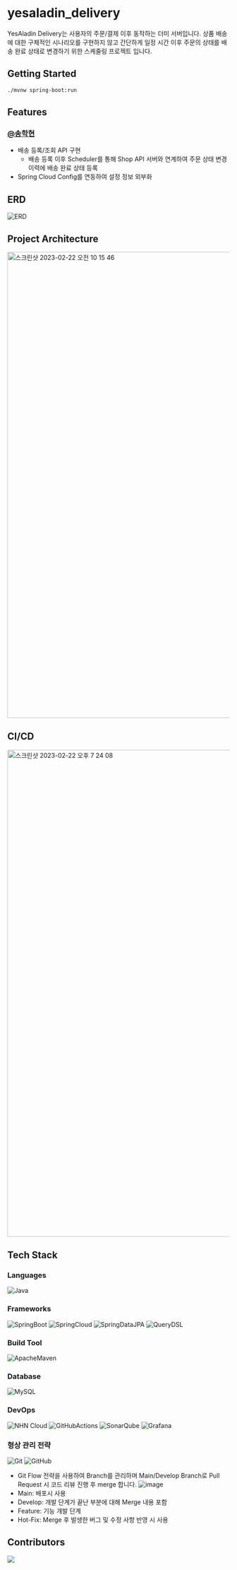 # yesaladin_delivery
YesAladin Delivery는 사용자의 주문/결제 이후 동작하는 더미 서버입니다. 상품 배송에 대한 구체적인 시나리오를 구현하지 않고
간단하게 일정 시간 이후 주문의 상태를 배송 완료 상태로 변경하기 위한 스케줄링 프로젝트 입니다.

## Getting Started

```bash
./mvnw spring-boot:run
```

## Features

### [@송학현](https://github.com/alanhakhyeonsong)

- 배송 등록/조회 API 구현
  - 배송 등록 이후 Scheduler를 통해 Shop API 서버와 연계하여 주문 상태 변경 이력에 배송 완료 상태 등록
- Spring Cloud Config를 연동하여 설정 정보 외부화

## ERD

![ERD](https://user-images.githubusercontent.com/60968342/219932120-67ad68bf-d549-450d-af66-2fa2de5dc9a1.png)

## Project Architecture

<img width="1055" alt="스크린샷 2023-02-22 오전 10 15 46" src="https://user-images.githubusercontent.com/60968342/220496210-6f6e188e-e9fd-4e67-bf50-8dfedc09a1ad.png">

## CI/CD

<img width="1102" alt="스크린샷 2023-02-22 오후 7 24 08" src="https://user-images.githubusercontent.com/60968342/220593590-58f50bd3-302f-455d-bf99-78371b2a1ba7.png">

## Tech Stack

### Languages

![Java](https://img.shields.io/badge/Java-007396?style=flat-square&logo=Java)

### Frameworks

![SpringBoot](https://img.shields.io/badge/Spring%20Boot-6DB33F?style=flat&logo=SpringBoot&logoColor=white)
![SpringCloud](https://img.shields.io/badge/Spring%20Cloud-6DB33F?style=flat&logo=Spring&logoColor=white)
![SpringDataJPA](https://img.shields.io/badge/Spring%20Data%20JPA-6DB33F?style=flat&logo=Spring&logoColor=white)
![QueryDSL](http://img.shields.io/badge/QueryDSL-4479A1?style=flat-square&logo=Hibernate&logoColor=white)

### Build Tool

![ApacheMaven](https://img.shields.io/badge/Maven-C71A36?style=flat&logo=ApacheMaven&logoColor=white)

### Database

![MySQL](http://img.shields.io/badge/MySQL-4479A1?style=flat-square&logo=MySQL&logoColor=white)

### DevOps

![NHN Cloud](https://img.shields.io/badge/-NHN%20Cloud-blue?style=flat&logo=iCloud&logoColor=white)
![GitHubActions](https://img.shields.io/badge/GitHub%20Actions-2088FF?style=flat&logo=GitHubActions&logoColor=white)
![SonarQube](https://img.shields.io/badge/SonarQube-4E98CD?style=flat&logo=SonarQube&logoColor=white)
![Grafana](https://img.shields.io/badge/Grafana-F46800?style=flat&logo=Grafana&logoColor=white)

### 형상 관리 전략

![Git](https://img.shields.io/badge/Git-F05032?style=flat&logo=Git&logoColor=white)
![GitHub](https://img.shields.io/badge/GitHub-181717?style=flat&logo=GitHub&logoColor=white)

- Git Flow 전략을 사용하여 Branch를 관리하며 Main/Develop Branch로 Pull Request 시 코드 리뷰 진행 후 merge 합니다.
  ![image](https://user-images.githubusercontent.com/60968342/219870689-9b9d709c-aa55-47db-a356-d1186b434b4a.png)
- Main: 배포시 사용
- Develop: 개발 단계가 끝난 부분에 대해 Merge 내용 포함
- Feature: 기능 개발 단계
- Hot-Fix: Merge 후 발생한 버그 및 수정 사항 반영 시 사용

## Contributors

<a href="https://github.com/NHN-YesAladin/yesaladin_delivery/graphs/contributors">
  <img src="https://contrib.rocks/image?repo=NHN-YesAladin/yesaladin_front" />
</a>
